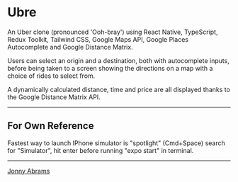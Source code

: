 # Ubre

An Uber clone (pronounced 'Ooh-bray') using React Native, TypeScript, Redux Toolkit, Tailwind CSS, Google Maps API, Google Places Autocomplete and Google Distance Matrix.

Users can select an origin and a destination, both with autocomplete inputs, before being taken to a screen showing the directions on a map with a choice of rides to select from.

A dynamically calculated distance, time and price are all displayed thanks to the Google Distance Matrix API.

---

## For Own Reference

Fastest way to launch IPhone simulator is "spotlight" (Cmd+Space) search for "Simulator", hit enter before running "expo start" in terminal.

---

[Jonny Abrams](https://github.com/jonnyabrams)